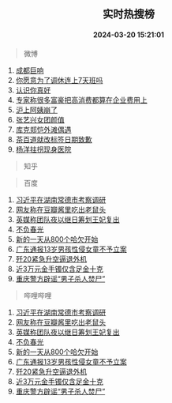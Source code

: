 <div align="center"><h2>实时热搜榜</h2><h4>2024-03-20 15:21:01</h4></div>

> 微博  

1. [成都巨响](https://s.weibo.com/weibo?q=%E6%88%90%E9%83%BD%E5%B7%A8%E5%93%8D&t=31&band_rank=1&Refer=top)<br />
2. [你愿意为了调休连上7天班吗](https://s.weibo.com/weibo?q=%23%E4%BD%A0%E6%84%BF%E6%84%8F%E4%B8%BA%E4%BA%86%E8%B0%83%E4%BC%91%E8%BF%9E%E4%B8%8A7%E5%A4%A9%E7%8F%AD%E5%90%97%23&t=31&band_rank=2&Refer=top)<br />
3. [认识你真好](https://s.weibo.com/weibo?q=%23%E8%AE%A4%E8%AF%86%E4%BD%A0%E7%9C%9F%E5%A5%BD%23&t=31&band_rank=3&Refer=top)<br />
4. [专家称很多富豪把高消费都算在企业费用上](https://s.weibo.com/weibo?q=%23%E4%B8%93%E5%AE%B6%E7%A7%B0%E5%BE%88%E5%A4%9A%E5%AF%8C%E8%B1%AA%E6%8A%8A%E9%AB%98%E6%B6%88%E8%B4%B9%E9%83%BD%E7%AE%97%E5%9C%A8%E4%BC%81%E4%B8%9A%E8%B4%B9%E7%94%A8%E4%B8%8A%23&t=31&band_rank=4&Refer=top)<br />
5. [沪上阿姨崩了](https://s.weibo.com/weibo?q=%E6%B2%AA%E4%B8%8A%E9%98%BF%E5%A7%A8%E5%B4%A9%E4%BA%86&t=31&band_rank=5&Refer=top)<br />
6. [张艺兴女团颜值](https://s.weibo.com/weibo?q=%23%E5%BC%A0%E8%89%BA%E5%85%B4%E5%A5%B3%E5%9B%A2%E9%A2%9C%E5%80%BC%23&t=31&band_rank=6&Refer=top)<br />
7. [库克郑恺外滩偶遇](https://s.weibo.com/weibo?q=%E5%BA%93%E5%85%8B%E9%83%91%E6%81%BA%E5%A4%96%E6%BB%A9%E5%81%B6%E9%81%87&t=31&band_rank=7&Refer=top)<br />
8. [茶百道就改标签日期致歉](https://s.weibo.com/weibo?q=%23%E8%8C%B6%E7%99%BE%E9%81%93%E5%B0%B1%E6%94%B9%E6%A0%87%E7%AD%BE%E6%97%A5%E6%9C%9F%E8%87%B4%E6%AD%89%23&t=31&band_rank=8&Refer=top)<br />
9. [杨洋拄拐现身医院](https://s.weibo.com/weibo?q=%23%E6%9D%A8%E6%B4%8B%E6%8B%84%E6%8B%90%E7%8E%B0%E8%BA%AB%E5%8C%BB%E9%99%A2%23&t=31&band_rank=9&Refer=top)<br />

> 知乎  


> 百度  

1. [习近平在湖南常德市考察调研](https://www.baidu.com/s?wd=%E4%B9%A0%E8%BF%91%E5%B9%B3%E5%9C%A8%E6%B9%96%E5%8D%97%E5%B8%B8%E5%BE%B7%E5%B8%82%E8%80%83%E5%AF%9F%E8%B0%83%E7%A0%94&sa=fyb_news&rsv_dl=fyb_news)<br />
2. [网友称在豆瓣酱里吃出老鼠头](https://www.baidu.com/s?wd=%E7%BD%91%E5%8F%8B%E7%A7%B0%E5%9C%A8%E8%B1%86%E7%93%A3%E9%85%B1%E9%87%8C%E5%90%83%E5%87%BA%E8%80%81%E9%BC%A0%E5%A4%B4&sa=fyb_news&rsv_dl=fyb_news)<br />
3. [英媒称团队夜以继日筹划王妃复出](https://www.baidu.com/s?wd=%E8%8B%B1%E5%AA%92%E7%A7%B0%E5%9B%A2%E9%98%9F%E5%A4%9C%E4%BB%A5%E7%BB%A7%E6%97%A5%E7%AD%B9%E5%88%92%E7%8E%8B%E5%A6%83%E5%A4%8D%E5%87%BA&sa=fyb_news&rsv_dl=fyb_news)<br />
4. [不负春光](https://www.baidu.com/s?wd=%E4%B8%8D%E8%B4%9F%E6%98%A5%E5%85%89&sa=fyb_news&rsv_dl=fyb_news)<br />
5. [新的一天从800个哈欠开始](https://www.baidu.com/s?wd=%E6%96%B0%E7%9A%84%E4%B8%80%E5%A4%A9%E4%BB%8E800%E4%B8%AA%E5%93%88%E6%AC%A0%E5%BC%80%E5%A7%8B&sa=fyb_news&rsv_dl=fyb_news)<br />
6. [广东通报13岁男孩性侵女童不予立案](https://www.baidu.com/s?wd=%E5%B9%BF%E4%B8%9C%E9%80%9A%E6%8A%A513%E5%B2%81%E7%94%B7%E5%AD%A9%E6%80%A7%E4%BE%B5%E5%A5%B3%E7%AB%A5%E4%B8%8D%E4%BA%88%E7%AB%8B%E6%A1%88&sa=fyb_news&rsv_dl=fyb_news)<br />
7. [歼20紧急升空逼退外机](https://www.baidu.com/s?wd=%E6%AD%BC20%E7%B4%A7%E6%80%A5%E5%8D%87%E7%A9%BA%E9%80%BC%E9%80%80%E5%A4%96%E6%9C%BA&sa=fyb_news&rsv_dl=fyb_news)<br />
8. [近3万元金手镯仅含足金十克](https://www.baidu.com/s?wd=%E8%BF%913%E4%B8%87%E5%85%83%E9%87%91%E6%89%8B%E9%95%AF%E4%BB%85%E5%90%AB%E8%B6%B3%E9%87%91%E5%8D%81%E5%85%8B&sa=fyb_news&rsv_dl=fyb_news)<br />
9. [重庆警方辟谣“男子杀人焚尸”](https://www.baidu.com/s?wd=%E9%87%8D%E5%BA%86%E8%AD%A6%E6%96%B9%E8%BE%9F%E8%B0%A3%E2%80%9C%E7%94%B7%E5%AD%90%E6%9D%80%E4%BA%BA%E7%84%9A%E5%B0%B8%E2%80%9D&sa=fyb_news&rsv_dl=fyb_news)<br />

> 哔哩哔哩  

1. [习近平在湖南常德市考察调研](https://www.baidu.com/s?wd=%E4%B9%A0%E8%BF%91%E5%B9%B3%E5%9C%A8%E6%B9%96%E5%8D%97%E5%B8%B8%E5%BE%B7%E5%B8%82%E8%80%83%E5%AF%9F%E8%B0%83%E7%A0%94&sa=fyb_news&rsv_dl=fyb_news)<br />
2. [网友称在豆瓣酱里吃出老鼠头](https://www.baidu.com/s?wd=%E7%BD%91%E5%8F%8B%E7%A7%B0%E5%9C%A8%E8%B1%86%E7%93%A3%E9%85%B1%E9%87%8C%E5%90%83%E5%87%BA%E8%80%81%E9%BC%A0%E5%A4%B4&sa=fyb_news&rsv_dl=fyb_news)<br />
3. [英媒称团队夜以继日筹划王妃复出](https://www.baidu.com/s?wd=%E8%8B%B1%E5%AA%92%E7%A7%B0%E5%9B%A2%E9%98%9F%E5%A4%9C%E4%BB%A5%E7%BB%A7%E6%97%A5%E7%AD%B9%E5%88%92%E7%8E%8B%E5%A6%83%E5%A4%8D%E5%87%BA&sa=fyb_news&rsv_dl=fyb_news)<br />
4. [不负春光](https://www.baidu.com/s?wd=%E4%B8%8D%E8%B4%9F%E6%98%A5%E5%85%89&sa=fyb_news&rsv_dl=fyb_news)<br />
5. [新的一天从800个哈欠开始](https://www.baidu.com/s?wd=%E6%96%B0%E7%9A%84%E4%B8%80%E5%A4%A9%E4%BB%8E800%E4%B8%AA%E5%93%88%E6%AC%A0%E5%BC%80%E5%A7%8B&sa=fyb_news&rsv_dl=fyb_news)<br />
6. [广东通报13岁男孩性侵女童不予立案](https://www.baidu.com/s?wd=%E5%B9%BF%E4%B8%9C%E9%80%9A%E6%8A%A513%E5%B2%81%E7%94%B7%E5%AD%A9%E6%80%A7%E4%BE%B5%E5%A5%B3%E7%AB%A5%E4%B8%8D%E4%BA%88%E7%AB%8B%E6%A1%88&sa=fyb_news&rsv_dl=fyb_news)<br />
7. [歼20紧急升空逼退外机](https://www.baidu.com/s?wd=%E6%AD%BC20%E7%B4%A7%E6%80%A5%E5%8D%87%E7%A9%BA%E9%80%BC%E9%80%80%E5%A4%96%E6%9C%BA&sa=fyb_news&rsv_dl=fyb_news)<br />
8. [近3万元金手镯仅含足金十克](https://www.baidu.com/s?wd=%E8%BF%913%E4%B8%87%E5%85%83%E9%87%91%E6%89%8B%E9%95%AF%E4%BB%85%E5%90%AB%E8%B6%B3%E9%87%91%E5%8D%81%E5%85%8B&sa=fyb_news&rsv_dl=fyb_news)<br />
9. [重庆警方辟谣“男子杀人焚尸”](https://www.baidu.com/s?wd=%E9%87%8D%E5%BA%86%E8%AD%A6%E6%96%B9%E8%BE%9F%E8%B0%A3%E2%80%9C%E7%94%B7%E5%AD%90%E6%9D%80%E4%BA%BA%E7%84%9A%E5%B0%B8%E2%80%9D&sa=fyb_news&rsv_dl=fyb_news)<br />
